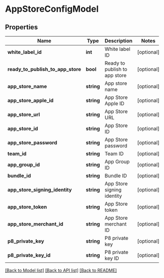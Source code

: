 # AppStoreConfigModel

## Properties
Name | Type | Description | Notes
------------ | ------------- | ------------- | -------------
**white_label_id** | **int** | White label ID | [optional] 
**ready_to_publish_to_app_store** | **bool** | Ready to publish to app store | [optional] 
**app_store_name** | **string** | App store name | [optional] 
**app_store_apple_id** | **string** | App Store Apple ID | [optional] 
**app_store_url** | **string** | App Store URL | [optional] 
**app_store_id** | **string** | App Store ID | [optional] 
**app_store_password** | **string** | App Store password | [optional] 
**team_id** | **string** | Team ID | [optional] 
**app_group_id** | **string** | App Group ID | [optional] 
**bundle_id** | **string** | Bundle ID | [optional] 
**app_store_signing_identity** | **string** | App Store signing identity | [optional] 
**app_store_token** | **string** | App Store token | [optional] 
**app_store_merchant_id** | **string** | App Store merchant ID | [optional] 
**p8_private_key** | **string** | P8 private key | [optional] 
**p8_private_key_id** | **string** | P8 private key ID | [optional] 

[[Back to Model list]](../README.md#documentation-for-models) [[Back to API list]](../README.md#documentation-for-api-endpoints) [[Back to README]](../README.md)


